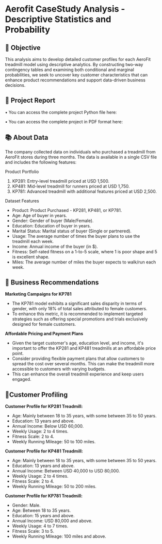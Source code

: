 # Aerofit CaseStudy Analysis - Descriptive Statistics and Probability

## 🎯 Objective

This analysis aims to develop detailed customer profiles for each AeroFit treadmill model using descriptive analytics. By constructing two-way contingency tables and examining both conditional and marginal probabilities, we seek to uncover key customer characteristics that can enhance product recommendations and support data-driven business decisions.

## 📝 Project Report
• You can access the complete project Python file here: 

• You can access the complete project in PDF format here: 

## 📚 About Data
The company collected data on individuals who purchased a treadmill from AeroFit stores during three months. The data is available in a single CSV file and includes the following features:

Product Portfolio

1. KP281: Entry-level treadmill priced at USD 1,500.
2. KP481: Mid-level treadmill for runners priced at USD 1,750.
3. KP781: Advanced treadmill with additional features priced at USD 2,500.

Dataset Features

-  Product: Product Purchased - KP281, KP481, or KP781.
-  Age: Age of buyer in years.
-  Gender: Gender of buyer (Male/Female).
-  Education: Education of buyer in years.
-  Marital Status: Marital status of buyer (Single or partnered).
-  Usage: The average number of times the buyer plans to use the treadmill each week.
-  Income: Annual income of the buyer (in $).
-  Fitness: Self-rated fitness on a 1-to-5 scale, where 1 is poor shape and 5 is excellent shape.
-  Miles: The average number of miles the buyer expects to walk/run each week.

## 🧩 Business Recommendations
**Marketing Campaigns for KP781**

- The KP781 model exhibits a significant sales disparity in terms of gender, with only 18% of total sales attributed to female customers.
- To enhance this metric, it is recommended to implement targeted strategies such as offering special promotions and trials exclusively designed for female customers.

**Affordable Pricing and Payment Plans**
- Given the target customer's age, education level, and income, it's important to offer the KP281 and KP481 treadmills at an affordable price point.
- Consider providing flexible payment plans that allow customers to spread the cost over several months. This can make the treadmill more accessible to customers with varying budgets.
- This can enhance the overall treadmill experience and keep users engaged.

## 👤Customer Profiling

**Customer Profile for KP281 Treadmill:**

- Age: Mainly between 18 to 35 years, with some between 35 to 50 years.
- Education: 13 years and above.
- Annual Income: Below USD 60,000.
- Weekly Usage: 2 to 4 times.
- Fitness Scale: 2 to 4.
- Weekly Running Mileage: 50 to 100 miles.

**Customer Profile for KP481 Treadmill:**

- Age: Mainly between 18 to 35 years, with some between 35 to 50 years.
- Education: 13 years and above.
- Annual Income: Between USD 40,000 to USD 80,000.
- Weekly Usage: 2 to 4 times.
- Fitness Scale: 2 to 4.
- Weekly Running Mileage: 50 to 200 miles.

**Customer Profile for KP781 Treadmill:**

- Gender: Male.
- Age: Between 18 to 35 years.
- Education: 15 years and above.
- Annual Income: USD 80,000 and above.
- Weekly Usage: 4 to 7 times.
- Fitness Scale: 3 to 5.
- Weekly Running Mileage: 100 miles and above.

